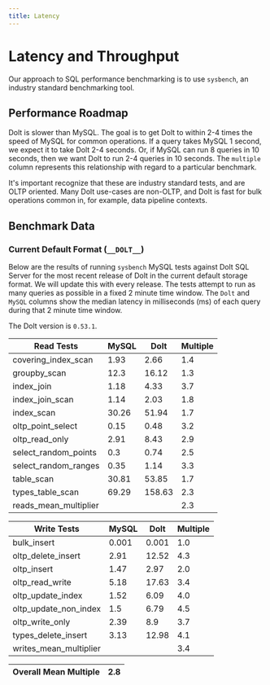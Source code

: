 ```yaml
---
title: Latency
---
```


# Latency and Throughput

Our approach to SQL performance benchmarking is to use `sysbench`, an
industry standard benchmarking tool.

## Performance Roadmap

Dolt is slower than MySQL. The goal is to get Dolt to within 2-4 times
the speed of MySQL for common operations. If a query takes MySQL 1
second, we expect it to take Dolt 2-4 seconds. Or, if MySQL can run 8
queries in 10 seconds, then we want Dolt to run 2-4 queries in 10
seconds. The `multiple` column represents this relationship with
regard to a particular benchmark.

It's important recognize that these are industry standard tests, and
are OLTP oriented. Many Dolt use-cases are non-OLTP, and Dolt is fast
for bulk operations common in, for example, data pipeline contexts.

## Benchmark Data

### Current Default Format (`__DOLT__`)

Below are the results of running `sysbench` MySQL tests against Dolt
SQL Server for the most recent release of Dolt in the current default 
storage format. We will update this with every release. The tests 
attempt to run as many queries as possible in a fixed 2 minute time 
window. The `Dolt` and `MySQL` columns show the median latency in 
milliseconds (ms) of each query during that 2 minute time window.

The Dolt version is `0.53.1`.

<!-- START___DOLT___LATENCY_RESULTS_TABLE -->
|       Read Tests        | MySQL |  Dolt  | Multiple |
|-------------------------|-------|--------|----------|
| covering\_index\_scan   |  1.93 |   2.66 |      1.4 |
| groupby\_scan           |  12.3 |  16.12 |      1.3 |
| index\_join             |  1.18 |   4.33 |      3.7 |
| index\_join\_scan       |  1.14 |   2.03 |      1.8 |
| index\_scan             | 30.26 |  51.94 |      1.7 |
| oltp\_point\_select     |  0.15 |   0.48 |      3.2 |
| oltp\_read\_only        |  2.91 |   8.43 |      2.9 |
| select\_random\_points  |   0.3 |   0.74 |      2.5 |
| select\_random\_ranges  |  0.35 |   1.14 |      3.3 |
| table\_scan             | 30.81 |  53.85 |      1.7 |
| types\_table\_scan      | 69.29 | 158.63 |      2.3 |
| reads\_mean\_multiplier |       |        |      2.3 |

|       Write Tests        | MySQL | Dolt  | Multiple |
|--------------------------|-------|-------|----------|
| bulk\_insert             | 0.001 | 0.001 |      1.0 |
| oltp\_delete\_insert     |  2.91 | 12.52 |      4.3 |
| oltp\_insert             |  1.47 |  2.97 |      2.0 |
| oltp\_read\_write        |  5.18 | 17.63 |      3.4 |
| oltp\_update\_index      |  1.52 |  6.09 |      4.0 |
| oltp\_update\_non\_index |   1.5 |  6.79 |      4.5 |
| oltp\_write\_only        |  2.39 |   8.9 |      3.7 |
| types\_delete\_insert    |  3.13 | 12.98 |      4.1 |
| writes\_mean\_multiplier |       |       |      3.4 |

| Overall Mean Multiple | 2.8 |
|-----------------------|-----|
<!-- END___DOLT___LATENCY_RESULTS_TABLE -->
<br/>
